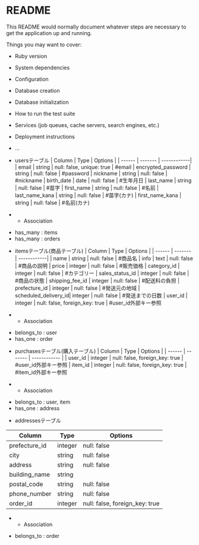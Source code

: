 # README

This README would normally document whatever steps are necessary to get the
application up and running.

Things you may want to cover:

* Ruby version

* System dependencies

* Configuration

* Database creation

* Database initialization

* How to run the test suite

* Services (job queues, cache servers, search engines, etc.)

* Deployment instructions

* ...




<!-- usersテーブル -->

* usersテーブル
| Column             | Type               | Options     |
| ------             | -------            | ------------| 
| email              | string             | null: false, unique: true | #email
| encrypted_password | string             | null: false | #password
| nickname           | string             | null: false | #nickname
| birth_date         | date               | null: false | #生年月日
| last_name          | string             | null: false | #苗字
| first_name         | string             | null: false | #名前
| last_name_kana     | string             | null: false | #苗字(カナ)
| first_name_kana    | string             | null: false | #名前(カナ)

* * Association
- has_many : items
- has_many : orders

<!-- itemsテーブル -->

* itemsテーブル(商品テーブル)
| Column               | Type    | Options     |
| ------               | ------- | ------------|
| name                 | string  | null: false | #商品名
| info                 | text    | null: false | #商品の説明
| price                | integer | null: false | #販売価格
| category_id          | integer | null: false | #カテゴリー
| sales_status_id      | integer | null: false | #商品の状態
| shipping_fee_id      | integer | null: false | #配送料の負担
| prefecture_id        | integer | null: false | #発送元の地域
| scheduled_delivery_id| integer | null: false | #発送までの日数
| user_id              | integer | null: false, foreign_key: true | #user_id外部キー参照


* * Association
- belongs_to : user
- has_one : order

<!-- purchasesテーブル -->

* purchasesテーブル(購入テーブル)
| Column          | Type    | Options      |
| ------          | ------- | ------------ |
| user_id         | integer | null: false, foreign_key: true  | #user_id外部キー参照
| item_id         | integer | null: false, foreign_key: true  | #item_id外部キー参照

* * Association
- belongs_to : user, item
- has_one : address


<!-- addressesテーブル -->

* addressesテーブル

| Column          | Type    | Options     |
|-----------------|-------- |-------------|
| prefecture_id   | integer | null: false | #都道府県
| city            | string  | null: false | #市区町村
| address         | string  | null: false | #番地
| building_name   | string  |             | #建物名
| postal_code     | string  | null: false | #郵便番号
| phone_number    | string  | null: false | #電話番号
| order_id        | integer | null: false, foreign_key: true | #purchase_id外部キー参照 


* * Association
- belongs_to : order